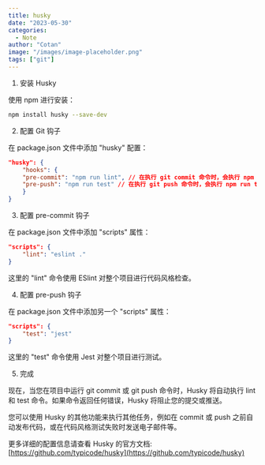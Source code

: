```yaml
---
title: husky
date: "2023-05-30"
categories:
  - Note 
author: "Cotan"
image: "/images/image-placeholder.png"
tags: ["git"]
---
```



1. 安装 Husky

使用 npm 进行安装：

```bash
npm install husky --save-dev
```

2. 配置 Git 钩子

在 package.json 文件中添加 "husky" 配置：

```json
"husky": {
    "hooks": {
    "pre-commit": "npm run lint", // 在执行 git commit 命令时，会执行 npm run lint 命令
    "pre-push": "npm run test" // 在执行 git push 命令时，会执行 npm run test 命令
    }
}
```

3. 配置 pre-commit 钩子

在 package.json 文件中添加 "scripts" 属性：

```json
"scripts": {
    "lint": "eslint ."
}
```

这里的 "lint" 命令使用 ESlint 对整个项目进行代码风格检查。

4. 配置 pre-push 钩子

在 package.json 文件中添加另一个 "scripts" 属性：

```json
"scripts": {
    "test": "jest"
}
```

这里的 "test" 命令使用 Jest 对整个项目进行测试。

5. 完成

现在，当您在项目中运行 git commit 或 git push 命令时，Husky 将自动执行 lint 和 test 命令。如果命令返回任何错误，Husky 将阻止您的提交或推送。

您可以使用 Husky 的其他功能来执行其他任务，例如在 commit 或 push 之前自动发布代码，或在代码风格测试失败时发送电子邮件等。

更多详细的配置信息请查看 Husky 的官方文档: [https://github.com/typicode/husky](https://github.com/typicode/husky)
